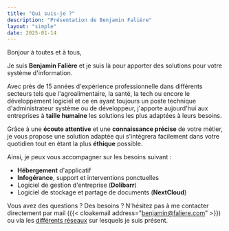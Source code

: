```yaml
---
title: "Qui suis-je ?"
description: "Présentation de Benjamin Falière"
layout: "simple"
date: 2025-01-14
---
```


Bonjour à toutes et à tous,

Je suis **Benjamin Falière** et je suis là pour apporter des solutions pour votre système d'information.

Avec près de 15 années d'expérience professionnelle dans différents secteurs tels que l'agroalimentaire, la santé, la tech ou encore le développement logiciel et ce en ayant toujours un poste technique d'administrateur système ou de développeur, j'apporte aujourd'hui aux entreprises à **taille humaine** les solutions les plus adaptées à leurs besoins.

Grâce à une **écoute attentive** et une **connaissance précise** de votre métier, je vous propose une solution adaptée qui s'intégrera facilement dans votre quotidien tout en étant la plus **éthique** possible.

Ainsi, je peux vous accompagner sur les besoins suivant :

- **Hébergement** d'applicatif
- **Infogérance**, support et interventions ponctuelles
- Logiciel de gestion d'entreprise (**Dolibarr**)
- Logiciel de stockage et partage de documents (**NextCloud**)

Vous avez des questions ? Des besoins ? N'hésitez pas à me contacter directement par mail ({{< cloakemail address="benjamin@faliere.com" >}}) ou via les [différents réseaux](..) sur lesquels je suis présent.
